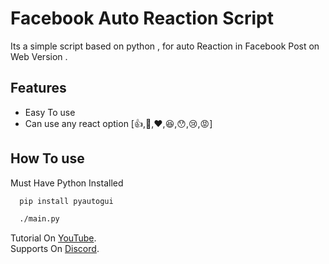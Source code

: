 # Facebook Auto Reaction Script

Its a simple script based on python , for auto Reaction in Facebook Post on Web Version .




## Features

- Easy To use
- Can use any react option [:thumbsup:,:smiling_face_with_three_hearts:,:heart:,:laughing:,:hushed:,:cry:,:rage:]


## How To use

Must Have Python Installed

```bash
  pip install pyautogui
```
```bash
  ./main.py
```

Tutorial On [YouTube](https://youtu.be/A5sAc1SclWg).
<br/>
Supports On [Discord](https://discord.gg/RkkUmPcpsK).
